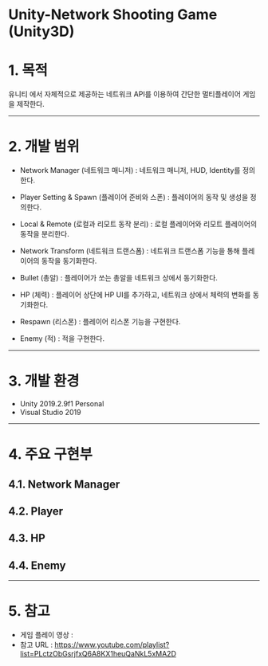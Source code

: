 Unity-Network Shooting Game (Unity3D)
======================

# 1. 목적
유니티 에서 자체적으로 제공하는 네트워크 API를 이용하여 간단한 멀티플레이어 게임을 제작한다.

****
# 2. 개발 범위
* Network Manager (네트워크 매니저)
: 네트워크 매니저, HUD, Identity를 정의한다.

* Player Setting & Spawn (플레이어 준비와 스폰)
: 플레이어의 동작 및 생성을 정의한다.

* Local & Remote (로컬과 리모트 동작 분리)
: 로컬 플레이어와 리모트 플레이어의 동작을 분리한다.

* Network Transform (네트워크 트랜스폼)
: 네트워크 트랜스폼 기능을 통해 플레이어의 동작을 동기화한다.

* Bullet (총알)
: 플레이어가 쏘는 총알을 네트워크 상에서 동기화한다.

* HP (체력)
: 플레이어 상단에 HP UI를 추가하고, 네트워크 상에서 체력의 변화를 동기화한다.

* Respawn (리스폰)
: 플레이어 리스폰 기능을 구현한다.

* Enemy (적)
: 적을 구현한다.

****
# 3. 개발 환경
* Unity 2019.2.9f1 Personal
* Visual Studio 2019

****
# 4. 주요 구현부
## 4.1. Network Manager


## 4.2. Player


## 4.3. HP


## 4.4. Enemy

 
****
# 5. 참고
* 게임 플레이 영상 : 
* 참고 URL : https://www.youtube.com/playlist?list=PLctzObGsrjfxQ6A8KX1heuQaNkL5xMA2D


